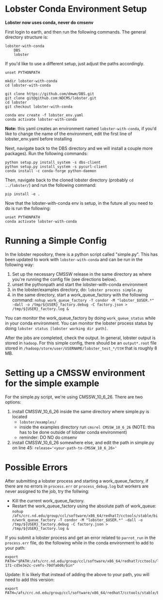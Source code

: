 # Lobster Conda Environment Setup
**Lobster now uses conda, never do cmsenv**

First login to earth, and then run the following commands. 
The general directory structure is: 
```
lobster-with-conda
    DBS
    lobster
``` 
If you'd like to use a different setup, just adjust the paths accordingly.
```
unset PYTHONPATH

mkdir lobster-with-conda
cd lobster-with-conda

git clone https://github.com/dmwm/DBS.git
git clone git@github.com:NDCMS/lobster.git
cd lobster
git checkout lobster-with-conda

conda env create -f lobster_env.yaml
conda activate lobster-with-conda
```

**Note:** this yaml creates an environment named `lobster-with-conda`, if you'd like to change the name of the environment, edit the first line of lobster_env.yaml before installing

Next, navigate back to the DBS directory and we will install a couple more packages). Run the following commands: 
```
python setup.py install_system -s dbs-client
python setup.py install_system -s pycurl-client
conda install -c conda-forge python-daemon
```

Then, navigate back to the cloned lobster directory (probably `cd ../lobster/`) and run the following command: 
```
pip install -e .
```

Now that the lobster-with-conda env is setup, in the future all you need to do is run the following: 
```
unset PYTHONPATH
conda activate lobster-with-conda
```

# Running a Simple Config
In the lobster repository, there is a python script called "simple.py". This has been updated to work with `lobster-with-conda` and can be run in the following way: 

1. Set up the necessary CMSSW release in the same directory as where you're running the config file (see directions below).
2. unset the pythonpath and start the lobster-with-conda environment 
3. in the lobster/examples directory, do:  `lobster process simple.py`
4. in the same directory, start a work_queue_factory with the following command: `nohup work_queue_factory -T condor -M "lobster_$USER.*" -dall -o /tmp/${USER}_factory.debug -C factory.json > /tmp/${USER}_factory.log &`

You can monitor the work_queue_factory by doing `work_queue_status` while in your conda environment.
You can monitor the lobster process status by doing `lobster status [lobster working dir path]`. 

After the jobs are completed, check the output. In general, lobster output is stored in `hadoop`. For this simple config, there should be an `output*.root` file stored in `/hadoop/store/user/USERNAME/lobster_test_*/ttH` that is roughly 8 MB. 

# Setting up a CMSSW environment for the simple example
For the simple.py script, we're using CMSSW_10_6_26. There are two options: 
1. install CMSSW_10_6_26 inside the same directory where simple.py is located 
    - `lobster/examples/`
    - inside the examples directory run `cmsrel CMSSW_10_6_26` (NOTE: this has to be done outside of lobster conda environment)
    - reminder: DO NO do cmsenv
2. install CMSSW_10_6_26 somewhere else, and edit the path in simple.py on line 45: `release='<your-path-to-CMSSW_10_6_26>'`

# Possible Errors
After submitting a lobster process and starting a work_queue_factory, if there are no errors in `process.err` or `process_debug.log` but workers are never assigned to the job, try the follwing: 
- Kill the current work_queue_factory. 
- Restart the work_queue_factory using the absolute path of work_queue: `nohup /afs/crc.nd.edu/group/ccl/software/x86_64/redhat7/cctools/stable/bin/work_queue_factory -T condor -M "lobster_$USER.*" -dall -o /tmp/${USER}_factory.debug -C factory.json > /tmp/${USER}_factory.log &`

If you submit a lobster process and get an error related to `parrot_run` in the `process.err` file, do the following while in the conda environment to add to your path: 
```
export PATH="$PATH:/afs/crc.nd.edu/group/ccl/software/x86_64/redhat7/cctools/lobster-171-cd5e3e2c-cvmfs-70dfa0d6/bin"
```

Update: 
It is likely that instead of adding the above to your path, you will need to add this version: 
```
export PATH=/afs/crc.nd.edu/group/ccl/software/x86_64/redhat7/cctools/stable/bin:$PATH
```
